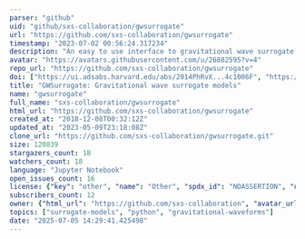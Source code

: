 ```yaml
---
parser: "github"
uid: "github/sxs-collaboration/gwsurrogate"
url: "https://github.com/sxs-collaboration/gwsurrogate"
timestamp: "2023-07-02 00:56:24.317234"
description: "An easy to use interface to gravitational wave surrogate models"
avatar: "https://avatars.githubusercontent.com/u/26882595?v=4"
repo_url: "https://github.com/sxs-collaboration/gwsurrogate"
doi: ["https://ui.adsabs.harvard.edu/abs/2014PhRvX...4c1006F", "https://ui.adsabs.harvard.edu/abs/2023ascl.soft05018F/abstract"]
title: "GWSurrogate: Gravitational wave surrogate models"
name: "gwsurrogate"
full_name: "sxs-collaboration/gwsurrogate"
html_url: "https://github.com/sxs-collaboration/gwsurrogate"
created_at: "2018-12-08T00:32:12Z"
updated_at: "2023-05-09T23:18:08Z"
clone_url: "https://github.com/sxs-collaboration/gwsurrogate.git"
size: 120839
stargazers_count: 18
watchers_count: 18
language: "Jupyter Notebook"
open_issues_count: 16
license: {"key": "other", "name": "Other", "spdx_id": "NOASSERTION", "url": null, "node_id": "MDc6TGljZW5zZTA="}
subscribers_count: 12
owner: {"html_url": "https://github.com/sxs-collaboration", "avatar_url": "https://avatars.githubusercontent.com/u/26882595?v=4", "login": "sxs-collaboration", "type": "Organization"}
topics: ["surrogate-models", "python", "gravitational-waveforms"]
date: "2025-07-05 14:29:41.425498"
---
```

